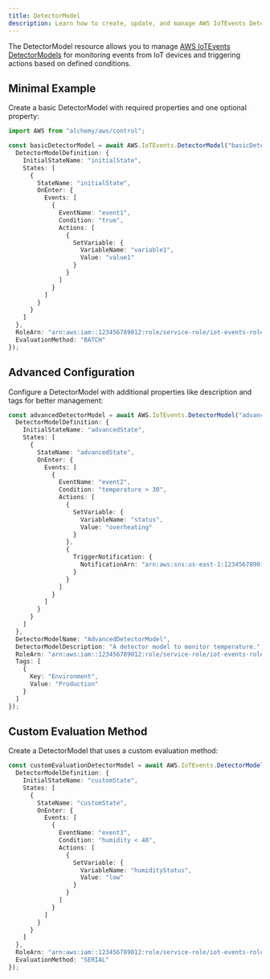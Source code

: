 ```yaml
---
title: DetectorModel
description: Learn how to create, update, and manage AWS IoTEvents DetectorModels using Alchemy Cloud Control.
---
```



The DetectorModel resource allows you to manage [AWS IoTEvents DetectorModels](https://docs.aws.amazon.com/iotevents/latest/userguide/) for monitoring events from IoT devices and triggering actions based on defined conditions.

## Minimal Example

Create a basic DetectorModel with required properties and one optional property:

```ts
import AWS from "alchemy/aws/control";

const basicDetectorModel = await AWS.IoTEvents.DetectorModel("basicDetectorModel", {
  DetectorModelDefinition: {
    InitialStateName: "initialState",
    States: [
      {
        StateName: "initialState",
        OnEnter: {
          Events: [
            {
              EventName: "event1",
              Condition: "true",
              Actions: [
                {
                  SetVariable: {
                    VariableName: "variable1",
                    Value: "value1"
                  }
                }
              ]
            }
          ]
        }
      }
    ]
  },
  RoleArn: "arn:aws:iam::123456789012:role/service-role/iot-events-role",
  EvaluationMethod: "BATCH"
});
```

## Advanced Configuration

Configure a DetectorModel with additional properties like description and tags for better management:

```ts
const advancedDetectorModel = await AWS.IoTEvents.DetectorModel("advancedDetectorModel", {
  DetectorModelDefinition: {
    InitialStateName: "advancedState",
    States: [
      {
        StateName: "advancedState",
        OnEnter: {
          Events: [
            {
              EventName: "event2",
              Condition: "temperature > 30",
              Actions: [
                {
                  SetVariable: {
                    VariableName: "status",
                    Value: "overheating"
                  }
                },
                {
                  TriggerNotification: {
                    NotificationArn: "arn:aws:sns:us-east-1:123456789012:myTopic"
                  }
                }
              ]
            }
          ]
        }
      }
    ]
  },
  DetectorModelName: "AdvancedDetectorModel",
  DetectorModelDescription: "A detector model to monitor temperature.",
  RoleArn: "arn:aws:iam::123456789012:role/service-role/iot-events-role",
  Tags: [
    {
      Key: "Environment",
      Value: "Production"
    }
  ]
});
```

## Custom Evaluation Method

Create a DetectorModel that uses a custom evaluation method:

```ts
const customEvaluationDetectorModel = await AWS.IoTEvents.DetectorModel("customEvalDetectorModel", {
  DetectorModelDefinition: {
    InitialStateName: "customState",
    States: [
      {
        StateName: "customState",
        OnEnter: {
          Events: [
            {
              EventName: "event3",
              Condition: "humidity < 40",
              Actions: [
                {
                  SetVariable: {
                    VariableName: "humidityStatus",
                    Value: "low"
                  }
                }
              ]
            }
          ]
        }
      }
    ]
  },
  RoleArn: "arn:aws:iam::123456789012:role/service-role/iot-events-role",
  EvaluationMethod: "SERIAL"
});
```
